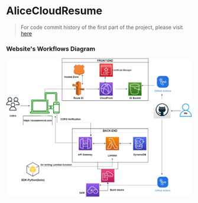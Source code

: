 # AliceCloudResume

> For code commit history of the first part of the project, please visit [here](https://github.com/thutuephan/TheCloudResumeChallenge)

### Website's Workflows Diagram

![AWS-workflows-diagram-part-1](https://github.com/thutuephan/AliceCloudResume/blob/main/src/images/AWS-website-diagram.jpg)

